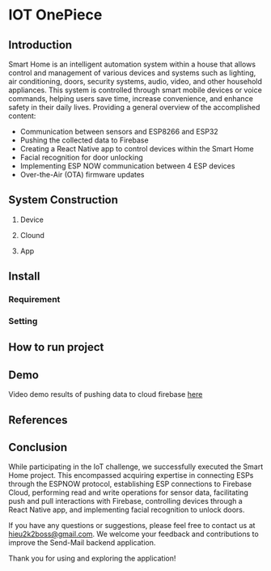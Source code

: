 # IOT OnePiece

## Introduction
Smart Home is an intelligent automation system within a house that allows control and
management of various devices and systems such as lighting, air conditioning, doors,
security systems, audio, video, and other household appliances. This system is controlled
through smart mobile devices or voice commands, helping users save time, increase
convenience, and enhance safety in their daily lives. 
Providing a general overview of the accomplished content:
- Communication between sensors and ESP8266 and ESP32
- Pushing the collected data to Firebase
- Creating a React Native app to control devices within the Smart Home
- Facial recognition for door unlocking
- Implementing ESP NOW communication between 4 ESP devices
- Over-the-Air (OTA) firmware updates
## System Construction
1. Device
   
2. Clound
   
3. App
   

## Install

### Requirement

### Setting
   
## How to run project 

## Demo
Video demo results of pushing data to cloud firebase [here](https://www.facebook.com/100008664642659/videos/1041798010151511/)

## References

## Conclusion
While participating in the IoT challenge, we successfully executed the Smart Home
project. This encompassed acquiring expertise in connecting ESPs through the ESPNOW protocol, establishing ESP connections to Firebase Cloud, performing read and
write operations for sensor data, facilitating push and pull interactions with Firebase,
controlling devices through a React Native app, and implementing facial recognition to
unlock doors.

If you have any questions or suggestions, please feel free to contact us at hieu2k2boss@gmail.com. We welcome your feedback and contributions to improve the Send-Mail backend application.

Thank you for using and exploring the application!
